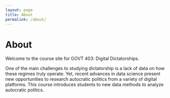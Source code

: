 ```yaml
---
layout: page
title: About
permalink: /about/
---
```


# About

Welcome to the course site for GOVT 403: Digital Dictatorships.

One of the main challenges to studying dictatorship is a lack of data on how these regimes truly operate. Yet, recent advances in data science present new opportunities to research autocratic politics from a variety of digital platforms. This course introduces students to new data methods to analyze autocratic politics.

